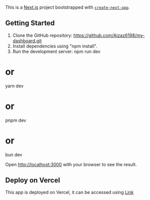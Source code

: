 This is a [Next.js](https://nextjs.org/) project bootstrapped with [`create-next-app`](https://github.com/vercel/next.js/tree/canary/packages/create-next-app).

## Getting Started

1. Clone the GitHub repository:
  https://github.com/Aizaz6198/my-dashboard.git
2. Install dependencies using "npm install".
3. Run the development server:
  npm run dev
  # or
  yarn dev
  # or
  pnpm dev
  # or
  bun dev

Open [http://localhost:3000](http://localhost:3000) with your browser to see the result.

## Deploy on Vercel

This app is deployed on Vercel, it can be accessed using [Link]()
